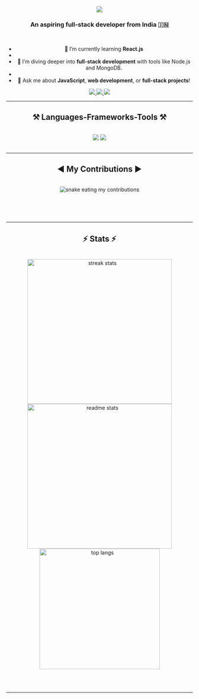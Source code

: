 
<h1 align="center">
    <img src="https://readme-typing-svg.herokuapp.com/?font=Righteous&size=35&center=true&vCenter=true&width=500&height=70&duration=4000&lines=Hi+There!+👋;+I'm+Naveen+Venkatraman!;" />
</h1>

<h3 align="center">An aspiring full-stack developer from India 🇮🇳</h3>

<br/>

<div align="center">
 
 - 🔭 I’m currently learning **React.js**
 - 
- 🌱 I’m diving deeper into **full-stack development** with tools like Node.js and MongoDB.
-  
- 💬 Ask me about **JavaScript**, **web development**, or **full-stack projects**!  

 </div>
 
<div align="center"> 
  <a href="mailto:official.devpro@gmail.com">
    <img src="https://img.shields.io/badge/Gmail-333333?style=for-the-badge&logo=gmail&logoColor=red" />
  </a>
  <a href="https://linkedin.com/in/naveenvenkatraman" target="_blank">
    <img src="https://img.shields.io/badge/LinkedIn-0077B5?style=for-the-badge&logo=linkedin&logoColor=white" target="_blank" />
  </a>
  <a href="" target="_blank">
     <img src="https://img.shields.io/badge/Portfolio-FF5722?style=for-the-badge&logo=todoist&logoColor=white" target="_blank" /> <!-- sqlite, safari, google-chrome are other good icon options -->
  </a>
</div>

 <hr/>
 
<h2 align="center">⚒️ Languages-Frameworks-Tools ⚒️</h2>
<br/>
<div align="center">
    <img src="https://skillicons.dev/icons?i=html,css,sass,bootstrap,vscode,github,git" />
    <img src="https://skillicons.dev/icons?i=nodejs,python,javascript,express,mongodb,java" /><br>
</div>

<br/>
<hr/>

<div align="center">
  <h2>◀️ My Contributions ▶️</h2>
  <br>
  <img alt="snake eating my contributions" src="https://raw.githubusercontent.com/NandhuVsona/github-contribution-grid-snake.svg" />
  
  <br/><br/><br/>
</div>

<hr/>

<h2 align="center">⚡ Stats ⚡</h2>
<br>
<div align=center>
  <img width=390 src="https://github-readme-streak-stats-NandhuVsona.vercel.app/?user=salesp07&count_private=true&theme=react&border_radius=10" alt="streak stats"/>
  <img width=390 src="https://github-readme-stats-NandhuVsona.vercel.app/api?username=salesp07&count_private=true&show_icons=true&theme=react&rank_icon=github&border_radius=10" alt="readme stats" />
  <br/>
  <img width=325 align="center" src="https://github-readme-stats-salesp07.vercel.app/api/top-langs/?username=NandhuVsona&hide=HTML&langs_count=8&layout=compact&theme=react&border_radius=10&size_weight=0.5&count_weight=0.5&exclude_repo=github-readme-stats" alt="top langs" />
</div>

<br/><br/>

<hr/>

<br/>



<br/>
